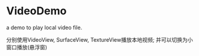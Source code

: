 # VideoDemo
a demo to play local video file.

分别使用VideoView, SurfaceView, TextureView播放本地视频;
并可以切换为小窗口播放(悬浮窗)
